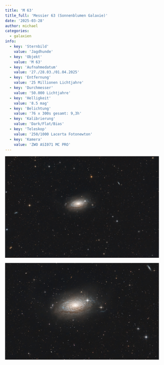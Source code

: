 ```yaml
---
title: 'M 63'
title_full: 'Messier 63 (Sonnenblumen Galaxie)'
date: '2025-03-28'
author: michael
categories:
  - galaxien
info:
  - key: 'Sternbild'
    value: 'Jagdhunde'
  - key: 'Objekt'
    value: 'M 63'
  - key: 'Aufnahmedatum'
    value: '27./28.03./01.04.2025'
  - key: 'Entfernung'
    value: '25 Millionen Lichtjahre'
  - key: 'Durchmesser'
    value: '50.000 Lichtjahre'
  - key: 'Helligkeit'
    value: '8.5 mag'
  - key: 'Belichtung'
    value: '76 x 300s gesamt: 9,3h'
  - key: 'Kalibrierung'
    value: 'Dark/Flat/Bias'
  - key: 'Teleskop'
    value: '250/1000 Lacerta Fotonewton'
  - key: 'Kamera'
    value: 'ZWO ASI071 MC PRO'
---
```


![M-63](header.jpg 'M-63')

![M-63](m-63.jpg 'M-63')
